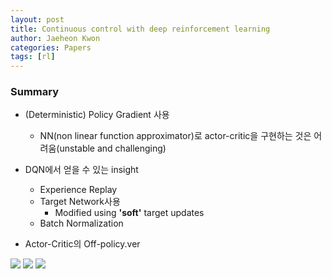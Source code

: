```yaml
---
layout: post
title: Continuous control with deep reinforcement learning
author: Jaeheon Kwon
categories: Papers
tags: [rl]
---
```




### Summary

- (Deterministic) Policy Gradient 사용
    - NN(non linear function approximator)로 actor-critic을 구현하는 것은 어려움(unstable and challenging)
- DQN에서 얻을 수 있는 insight
    - Experience Replay
    - Target Network사용
        - Modified using **'soft'** target updates
    - Batch Normalization

- Actor-Critic의 Off-policy.ver



<img src = "https://py-tonic.github.io/images/DDPG/Page1.jpg">

<img src = "https://py-tonic.github.io/images/DDPG/Page2.jpg">

<img src = "https://py-tonic.github.io/images/DDPG/Page3.jpg">